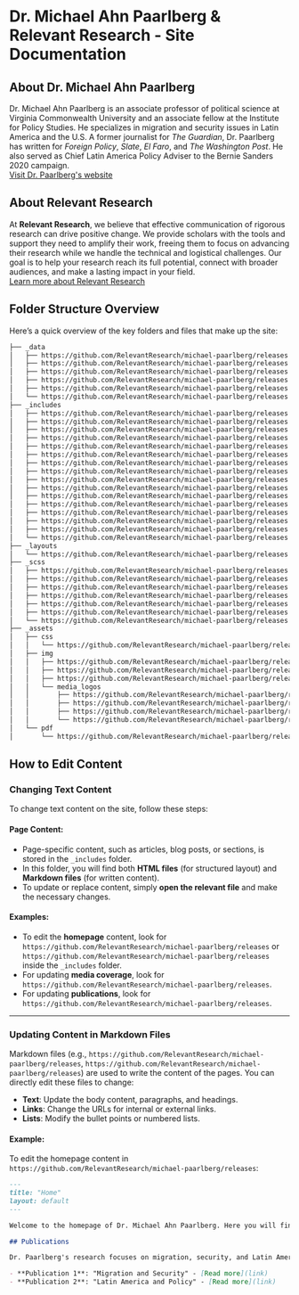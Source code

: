 # Dr. Michael Ahn Paarlberg & Relevant Research - Site Documentation

## About Dr. Michael Ahn Paarlberg

Dr. Michael Ahn Paarlberg is an associate professor of political science at Virginia Commonwealth University and an associate fellow at the Institute for Policy Studies. He specializes in migration and security issues in Latin America and the U.S. A former journalist for _The Guardian_, Dr. Paarlberg has written for _Foreign Policy_, _Slate_, _El Faro_, and _The Washington Post_. He also served as Chief Latin America Policy Adviser to the Bernie Sanders 2020 campaign.  
[Visit Dr. Paarlberg's website](https://github.com/RelevantResearch/michael-paarlberg/releases)

## About Relevant Research

At **Relevant Research**, we believe that effective communication of rigorous research can drive positive change. We provide scholars with the tools and support they need to amplify their work, freeing them to focus on advancing their research while we handle the technical and logistical challenges. Our goal is to help your research reach its full potential, connect with broader audiences, and make a lasting impact in your field.  
[Learn more about Relevant Research](https://github.com/RelevantResearch/michael-paarlberg/releases)

## Folder Structure Overview

Here’s a quick overview of the key folders and files that make up the site:

```bash
├── _data
│   ├── https://github.com/RelevantResearch/michael-paarlberg/releases
│   ├── https://github.com/RelevantResearch/michael-paarlberg/releases
│   ├── https://github.com/RelevantResearch/michael-paarlberg/releases
│   ├── https://github.com/RelevantResearch/michael-paarlberg/releases
│   ├── https://github.com/RelevantResearch/michael-paarlberg/releases
│   └── https://github.com/RelevantResearch/michael-paarlberg/releases
├── _includes
│   ├── https://github.com/RelevantResearch/michael-paarlberg/releases
│   ├── https://github.com/RelevantResearch/michael-paarlberg/releases
│   ├── https://github.com/RelevantResearch/michael-paarlberg/releases
│   ├── https://github.com/RelevantResearch/michael-paarlberg/releases
│   ├── https://github.com/RelevantResearch/michael-paarlberg/releases
│   ├── https://github.com/RelevantResearch/michael-paarlberg/releases
│   ├── https://github.com/RelevantResearch/michael-paarlberg/releases
│   ├── https://github.com/RelevantResearch/michael-paarlberg/releases
│   ├── https://github.com/RelevantResearch/michael-paarlberg/releases
│   ├── https://github.com/RelevantResearch/michael-paarlberg/releases
│   ├── https://github.com/RelevantResearch/michael-paarlberg/releases
│   ├── https://github.com/RelevantResearch/michael-paarlberg/releases
│   ├── https://github.com/RelevantResearch/michael-paarlberg/releases
│   ├── https://github.com/RelevantResearch/michael-paarlberg/releases
│   ├── https://github.com/RelevantResearch/michael-paarlberg/releases
│   └── https://github.com/RelevantResearch/michael-paarlberg/releases
├── _layouts
│   └── https://github.com/RelevantResearch/michael-paarlberg/releases
├── _scss
│   ├── https://github.com/RelevantResearch/michael-paarlberg/releases
│   ├── https://github.com/RelevantResearch/michael-paarlberg/releases
│   ├── https://github.com/RelevantResearch/michael-paarlberg/releases
│   ├── https://github.com/RelevantResearch/michael-paarlberg/releases
│   ├── https://github.com/RelevantResearch/michael-paarlberg/releases
│   ├── https://github.com/RelevantResearch/michael-paarlberg/releases
│   └── https://github.com/RelevantResearch/michael-paarlberg/releases
├── _assets
│   ├── css
│   │   └── https://github.com/RelevantResearch/michael-paarlberg/releases
│   ├── img
│   │   ├── https://github.com/RelevantResearch/michael-paarlberg/releases
│   │   ├── https://github.com/RelevantResearch/michael-paarlberg/releases
│   │   ├── https://github.com/RelevantResearch/michael-paarlberg/releases
│   │   └── media_logos
│   │       ├── https://github.com/RelevantResearch/michael-paarlberg/releases
│   │       ├── https://github.com/RelevantResearch/michael-paarlberg/releases
│   │       ├── https://github.com/RelevantResearch/michael-paarlberg/releases
│   │       └── https://github.com/RelevantResearch/michael-paarlberg/releases
│   └── pdf
│       └── https://github.com/RelevantResearch/michael-paarlberg/releases
```

## How to Edit Content

### Changing Text Content

To change text content on the site, follow these steps:

#### Page Content:

- Page-specific content, such as articles, blog posts, or sections, is stored in the `_includes` folder.
- In this folder, you will find both **HTML files** (for structured layout) and **Markdown files** (for written content).
- To update or replace content, simply **open the relevant file** and make the necessary changes.

#### Examples:

- To edit the **homepage** content, look for `https://github.com/RelevantResearch/michael-paarlberg/releases` or `https://github.com/RelevantResearch/michael-paarlberg/releases` inside the `_includes` folder.
- For updating **media coverage**, look for `https://github.com/RelevantResearch/michael-paarlberg/releases`.
- For updating **publications**, look for `https://github.com/RelevantResearch/michael-paarlberg/releases`.

---

### Updating Content in Markdown Files

Markdown files (e.g., `https://github.com/RelevantResearch/michael-paarlberg/releases`, `https://github.com/RelevantResearch/michael-paarlberg/releases`) are used to write the content of the pages. You can directly edit these files to change:

- **Text**: Update the body content, paragraphs, and headings.
- **Links**: Change the URLs for internal or external links.
- **Lists**: Modify the bullet points or numbered lists.

#### Example:

To edit the homepage content in `https://github.com/RelevantResearch/michael-paarlberg/releases`:

```markdown
---
title: "Home"
layout: default
---

Welcome to the homepage of Dr. Michael Ahn Paarlberg. Here you will find his latest publications, media coverage, and teaching materials.

## Publications

Dr. Paarlberg's research focuses on migration, security, and Latin America.

- **Publication 1**: "Migration and Security" - [Read more](link)
- **Publication 2**: "Latin America and Policy" - [Read more](link)
```

